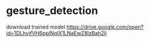 # gesture_detection

download trained model https://drive.google.com/open?id=1DLhyjfVH6pplNqIX1LNaEwZ8lzBah2Ij

